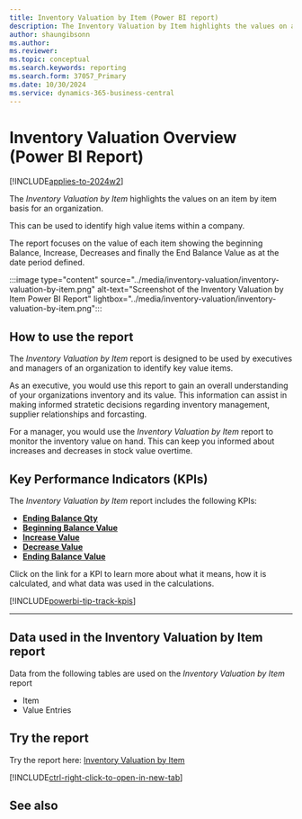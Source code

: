 ```yaml
---
title: Inventory Valuation by Item (Power BI report)
description: The Inventory Valuation by Item highlights the values on an item by item basis for an organization.
author: shaungibsonn
ms.author: 
ms.reviewer: 
ms.topic: conceptual
ms.search.keywords: reporting
ms.search.form: 37057_Primary
ms.date: 10/30/2024
ms.service: dynamics-365-business-central
---
```


# Inventory Valuation Overview (Power BI Report)
[!INCLUDE[applies-to-2024w2](../includes/applies-to-2024w2.md)]


The *Inventory Valuation by Item* highlights the values on an item by item basis for an organization. 

This can be used to identify high value items within a company.

The report focuses on the value of each item showing the beginning Balance, Increase, Decreases and finally the End Balance Value as at the date period defined. 

:::image type="content" source="../media/inventory-valuation/inventory-valuation-by-item.png" alt-text="Screenshot of the Inventory Valuation by Item Power BI Report" lightbox="../media/inventory-valuation/inventory-valuation-by-item.png":::

## How to use the report

The *Inventory Valuation by Item* report is designed to be used by executives and managers of an organization to identify key value items. 

As an executive, you would use this report to gain an overall understanding of your organizations inventory and its value. This information can assist in making informed stratetic decisions regarding inventory management, supplier relationships and forcasting.

For a manager, you would use the *Inventory Valuation by Item* report to monitor the inventory value on hand. This can keep you informed about increases and decreases in stock value overtime.

## Key Performance Indicators (KPIs)

The *Inventory Valuation by Item* report includes the following KPIs:

- [**Ending Balance Qty**](###)
- [**Beginning Balance Value**](###)
- [**Increase Value**](###)
- [**Decrease Value**](###)
- [**Ending Balance Value**](###)

Click on the link for a KPI to learn more about what it means, how it is calculated, and what data was used in the calculations.

[!INCLUDE[powerbi-tip-track-kpis](../includes/powerbi-tip-track-kpis.md)]

---
## Data used in the Inventory Valuation by Item report

Data from the following tables are used on the *Inventory Valuation by Item* report
- Item 
- Value Entries

## Try the report

Try the report here: [Inventory Valuation by Item](https://businesscentral.dynamics.com?page=37057)

[!INCLUDE[ctrl-right-click-to-open-in-new-tab](../includes/ctrl-right-click-to-open-in-new-tab.md)]


## See also